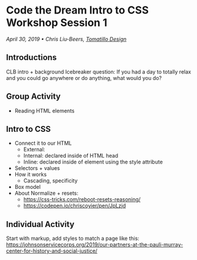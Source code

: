 # Code the Dream Intro to CSS Workshop Session 1
_April 30, 2019 • Chris Liu-Beers, [Tomatillo Design](http://www.tomatillodesign.com/)_

## Introductions
CLB intro + background
Icebreaker question: If you had a day to totally relax and you could go anywhere or do anything, what would you do?

## Group Activity
- Reading HTML elements

## Intro to CSS
- Connect it to our HTML
   - External: <link rel="stylesheet" href="style.css">
   - Internal: declared inside of HTML head
   - Inline: declared inside of element using the style attribute
- Selectors + values
- How it works
   - Cascading, specificity
- Box model
- About Normalize + resets:
   - https://css-tricks.com/reboot-resets-reasoning/
   - https://codepen.io/chriscoyier/pen/JpLzjd

## Individual Activity
Start with markup, add styles to match a page like this:
https://johnsonservicecorps.org/2019/our-partners-at-the-pauli-murray-center-for-history-and-social-justice/
